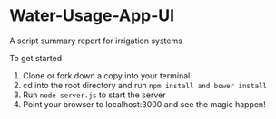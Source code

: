 # Water-Usage-App-UI
A script summary report for irrigation systems

To get started
1) Clone or fork down a copy into your terminal
2) cd into the root directory and run `npm install and bower install`
3) Run `node server.js` to start the server
4) Point your browser to localhost:3000 and see the magic happen!
